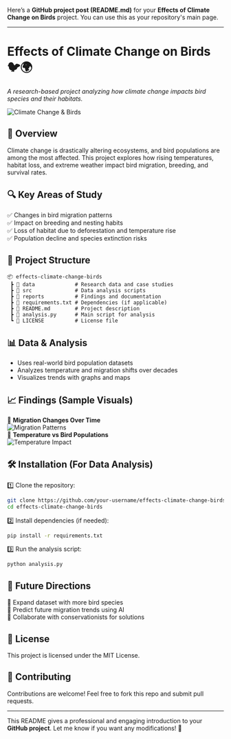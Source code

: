 Here’s a **GitHub project post (README.md)** for your **Effects of Climate Change on Birds** project. You can use this as your repository's main page.  

---

# **Effects of Climate Change on Birds 🐦🌍**  
*A research-based project analyzing how climate change impacts bird species and their habitats.*  

![Climate Change & Birds](https://user-images.githubusercontent.com/your-image.png)  

## **📌 Overview**  
Climate change is drastically altering ecosystems, and bird populations are among the most affected. This project explores how rising temperatures, habitat loss, and extreme weather impact bird migration, breeding, and survival rates.  

## **🔍 Key Areas of Study**  
✅ Changes in bird migration patterns  
✅ Impact on breeding and nesting habits  
✅ Loss of habitat due to deforestation and temperature rise  
✅ Population decline and species extinction risks  

## **📂 Project Structure**  
```
📦 effects-climate-change-birds
 ┣ 📂 data             # Research data and case studies
 ┣ 📂 src              # Data analysis scripts
 ┣ 📂 reports          # Findings and documentation
 ┣ 📜 requirements.txt # Dependencies (if applicable)
 ┣ 📜 README.md        # Project description
 ┣ 📜 analysis.py      # Main script for analysis
 ┗ 📜 LICENSE          # License file
```

## **📊 Data & Analysis**  
- Uses real-world bird population datasets  
- Analyzes temperature and migration shifts over decades  
- Visualizes trends with graphs and maps  

## **📈 Findings (Sample Visuals)**  
🔹 **Migration Changes Over Time**  
![Migration Patterns](https://user-images.githubusercontent.com/migration.png)  
🔹 **Temperature vs Bird Populations**  
![Temperature Impact](https://user-images.githubusercontent.com/temp-impact.png)  

## **🛠 Installation (For Data Analysis)**  
1️⃣ Clone the repository:  
```bash
git clone https://github.com/your-username/effects-climate-change-birds.git
cd effects-climate-change-birds
```
2️⃣ Install dependencies (if needed):  
```bash
pip install -r requirements.txt
```
3️⃣ Run the analysis script:  
```bash
python analysis.py
```

## **🚀 Future Directions**  
🔹 Expand dataset with more bird species  
🔹 Predict future migration trends using AI  
🔹 Collaborate with conservationists for solutions  

## **📜 License**  
This project is licensed under the MIT License.

## **🤝 Contributing**  
Contributions are welcome! Feel free to fork this repo and submit pull requests.

---

This README gives a professional and engaging introduction to your **GitHub project**. Let me know if you want any modifications! 🚀

